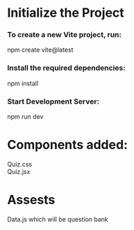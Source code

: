 # Initialize the Project

### To create a new Vite project, run:
npm create vite@latest

### Install the required dependencies:
npm install
### Start Development Server:
npm run dev

# Components added:
Quiz.css <br/>
Quiz.jsx


# Assests
Data.js which will be question bank
